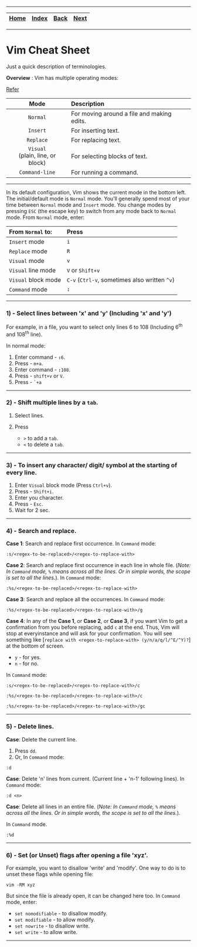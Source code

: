 
---

| [Home](/README.md) | [Index](./README.md) | [Back](./8_find_cheat_sheet.md) | [Next]() |
| :---: | :---: | :---: | :---: |

---

# Vim Cheat Sheet

Just a quick description of terminologies.

__Overview__ : Vim has multiple operating modes:

[Refer](https://missing.csail.mit.edu/2020/editors/)

| Mode | Description |
| :---: | :--- |
| `Normal` | For moving around a file and making edits. |
| `Insert` | For inserting text. |
| `Replace` | For replacing text. |
| `Visual` </br>(plain, line, or block) | For selecting blocks of text. |
| `Command-line` | For running a command. |

---

In its default configuration, Vim shows the current mode in the bottom left. The initial/default mode is
`Normal` mode. You’ll generally spend most of your time between `Normal` mode and `Insert` mode.
You change modes by pressing `ESC` (the escape key) to switch from any mode back to `Normal`
mode. From `Normal` mode, enter:

| From `Normal` to: | Press |
| :--- | :--- |
| `Insert` mode | `i` |
| `Replace` mode | `R`  |
| `Visual` mode | `v` |
| `Visual` line mode | `V` or `Shift+v` |
| `Visual` block mode | `C-v` (`Ctrl-v`, sometimes also written `^v`) |
| `Command` mode | __`:`__ |

---

### 1) - Select lines between 'x' and 'y' (Including 'x' and 'y')

For example, in a file, you want to select only lines 6 to 108 (Including 6<sup>th</sup> and 108<sup>th</sup> line).

In normal mode:

1) Enter command - <code><b>:</b>6</code>.
2) Press - `m+a`.
3) Enter command - <code><b>:</b>108</code>.
4) Press - `shift+v` or `V`.
5) Press - `` `+a ``

---

### 2) - Shift multiple lines by a `tab`.

1) Select lines.
2) Press
   
   - `>` to add a `tab`.
   - `<` to delete a `tab`.

---

### 3) - To insert any character/ digit/ symbol at the starting of every line.

1) Enter `Visual` block mode (Press `Ctrl+v`).
2) Press - `Shift+i`.
3) Enter you character.
4) Press - `Esc`.
5) Wait for 2 sec.

---

### 4) - Search and replace.

__Case 1__: Search and replace first occurrence. In `Command` mode:

```vim
:s/<regex-to-be-replaced>/<regex-to-replace-with>
```

__Case 2__: Search and replace first occurrence in each line in whole file. (_Note: In `Command` mode, `%` means across all the lines. Or in simple words, the scope is set to all the lines._). In `Command` mode:

```vim
:%s/<regex-to-be-replaced>/<regex-to-replace-with>
```

__Case 3__: Search and replace all the occurrences. In `Command` mode:

```vim
:%s/<regex-to-be-replaced>/<regex-to-replace-with>/g
```

__Case 4__: In any of the __Case 1__, or __Case 2__, or __Case 3__, if you want Vim to get a confirmation from you before replacing, add `c` at the end. Thus, Vim will stop at everyinstance and will ask for your confirmation. You will see something like [`replace with <regex-to-replace-with> (y/n/a/q/l/^E/^Y)?`] at the bottom of screen.

- `y` - for yes.
- `n` - for no.

In `Command` mode:

```vim
:s/<regex-to-be-replaced>/<regex-to-replace-with>/c

:%s/<regex-to-be-replaced>/<regex-to-replace-with>/c

:%s/<regex-to-be-replaced>/<regex-to-replace-with>/gc
```

---

### 5) - Delete lines.

__Case__: Delete the current line. 

1) Press `dd`.
2) Or, In `Command` mode:

```vim
:d
```

__Case__: Delete 'n' lines from current. (Current line + 'n-1' following lines). In `Command` mode:

```vim
:d <n>
```

__Case__: Delete all lines in an entire file. (_Note: In `Command` mode, `%` means across all the lines. Or in simple words, the scope is set to all the lines._).

In `Command` mode.

```vim
:%d
```

---

### 6) - Set (or Unset) flags after opening a file 'xyz'.

For example, you want to disallow 'write' and 'modify'. One way to do is to unset these flags while opening file:

```shell
vim -RM xyz
```

But since the file is already open, it can be changed here too. In `Command` mode, enter:

- `set nomodifiable` - to disallow modify.
- `set modifiable` - to allow modify.
- `set nowrite` - to disallow write.
- `set write` -  to allow write.

---